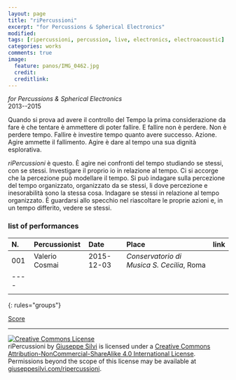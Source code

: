 ```yaml
---
layout: page
title: "riPercussioni"
excerpt: "for Percussions & Spherical Electronics"
modified:
tags: [ripercussioni, percussion, live, electronics, electroacoustic]
categories: works
comments: true
image:
  feature: panos/IMG_0462.jpg
  credit:
  creditlink:
---
```


*for Percussions & Spherical Electronics*    
2013--2015

Quando si prova ad avere il controllo del Tempo la prima considerazione da fare
è che tentare è ammettere di poter fallire. E fallire non è perdere. Non è
perdere tempo. Fallire è investire tempo quanto avere successo. Azione. Agire
ammette il fallimento. Agire è dare al tempo una sua dignità esplorativa.

*riPercussioni* è questo. È agire nei confronti del tempo studiando se stessi,
con se stessi. Investigare il proprio io in relazione al tempo. Ci si accorge
che la percezione può modellare il tempo. Si può indagare sulla percezione del
tempo organizzato, organizzato da se stessi, li dove percezione e inesorabilità
sono la stessa cosa. Indagare se stessi in relazione al tempo organizzato.
È guardarsi allo specchio nel riascoltare le proprie azioni e, in un tempo
differito, vedere se stessi.

### list of performances

| N.  | Percussionist | Date | Place | link |
|:----|:--------------|:-----|:------|:-----|
| 001 | Valerio Cosmai | 2015-12-03 | *Conservatorio di Musica S. Cecilia*, Roma  | |
|----
| | | | | |
{: rules="groups"}

[Score](https://www.academia.edu/19411395/riPercussioni)

---

<a rel="license" href="http://creativecommons.org/licenses/by-nc-sa/4.0/"><img alt="Creative Commons License" style="border-width:0" src="https://i.creativecommons.org/l/by-nc-sa/4.0/80x15.png" /></a><br /><span xmlns:dct="http://purl.org/dc/terms/" property="dct:title">riPercussioni</span> by <a xmlns:cc="http://creativecommons.org/ns#" href="giuseppesilvi.com/ripercussioni" property="cc:attributionName" rel="cc:attributionURL">Giuseppe Silvi</a> is licensed under a <a rel="license" href="http://creativecommons.org/licenses/by-nc-sa/4.0/">Creative Commons Attribution-NonCommercial-ShareAlike 4.0 International License</a>.<br />Permissions beyond the scope of this license may be available at <a xmlns:cc="http://creativecommons.org/ns#" href="giuseppesilvi.com/ripercussioni" rel="cc:morePermissions">giuseppesilvi.com/ripercussioni</a>.

